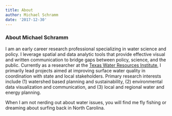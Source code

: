 ```yaml
---
title: About
author: Michael Schramm
date: '2017-12-30'
---
```


### About Michael Schramm
I am an early career research professional specializing in water science and policy. I leverage spatial and data analytic tools that provide effective visual and written communication to bridge gaps between policy, science, and the public. Currently as a researcher at the [Texas Water Resources Institute](http://twri.tamu.edu/), I primarily lead projects aimed at improving surface water quality in coordination with state and local stakeholders. Primary research interests include (1) watershed based planning and sustainability, (2) environmental data visualization and communication, and (3) local and regional water and energy planning.

When I am not nerding out about water issues, you will find me fly fishing or dreaming about surfing back in North Carolina.